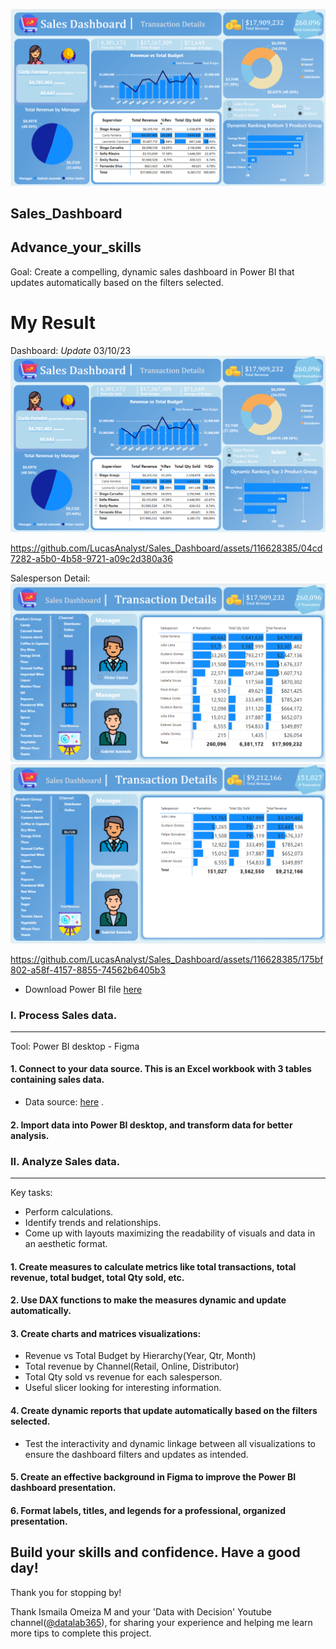 
![dashboard](Dashboard_1.png)


Sales_Dashboard
---
## Advance_your_skills
Goal: Create a compelling, dynamic sales dashboard in Power BI that updates automatically based on the filters selected.

# My Result
Dashboard:
*Update* 03/10/23 
![](Dashboard_2.png)

https://github.com/LucasAnalyst/Sales_Dashboard/assets/116628385/04cd7282-a5b0-4b58-9721-a09c2d380a36

Salesperson Detail: 
![](Detail_1.png)
![](Detail_2.png)

https://github.com/LucasAnalyst/Sales_Dashboard/assets/116628385/175bf802-a58f-4157-8855-74562b6405b3



* Download Power BI file [here](Sales_Dashboard.pbix)

### I. Process Sales data. 
---
Tool: Power BI desktop - Figma
#### 1. Connect to your data source. This is an Excel workbook with 3 tables containing sales data.
  * Data source: [here](https://drive.google.com/file/d/1ymx7mvgk-vs8WGDzU20Bji1UOjwfKZVi/view?usp=sharing) .
#### 2. Import data into Power BI desktop, and transform data for better analysis.
### II. Analyze Sales data.
---
Key tasks:
 - Perform calculations.
 - Identify trends and relationships.
 - Come up with layouts maximizing the readability of visuals and data in an aesthetic format.

#### 1. Create measures to calculate metrics like total transactions, total revenue, total budget, total Qty sold, etc.

#### 2. Use DAX functions to make the measures dynamic and update automatically. 

#### 3. Create charts and matrices visualizations:
- Revenue vs Total Budget by Hierarchy(Year, Qtr, Month)
- Total revenue by Channel(Retail, Online, Distributor)
- Total Qty sold vs revenue for each salesperson.
- Useful slicer looking for interesting information.
#### 4. Create dynamic reports that update automatically based on the filters selected.

- Test the interactivity and dynamic linkage between all visualizations to ensure the dashboard filters and updates as intended.

#### 5. Create an effective background in Figma to improve the Power BI dashboard presentation.

#### 6. Format labels, titles, and legends for a professional, organized presentation.

## Build your skills and confidence. Have a good day!
Thank you for stopping by! 

Thank Ismaila Omeiza M and your 'Data with Decision' Youtube channel([@datalab365](https://www.youtube.com/@datalab365/about)), for sharing your experience and helping me learn more tips to complete this project.


